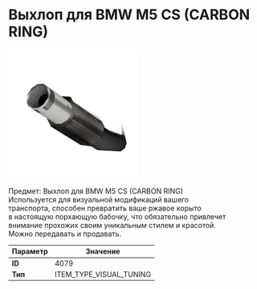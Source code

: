 # Выхлоп для BMW M5 CS (CARBON RING)

![Item Image](../img/4079.webp?raw=true)

Предмет: Выхлоп для BMW M5 CS (CARBON RING)<br>Используется для визуальной модификаций вашего<br>транспорта, способен превратить ваше ржавое корыто<br>в настоящую порхающую бабочку, что обязательно привлечет<br>внимание прохожих своим уникальным стилем и красотой.<br>Можно передавать и продавать.


| Параметр | Значение |
|----------|----------|
| **ID** | 4079 |
| **Тип** | ITEM_TYPE_VISUAL_TUNING |

